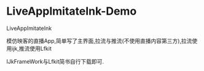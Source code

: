 # LiveAppImitateInk-Demo
LiveAppImitateInk

模仿映客的直播App,简单写了主界面,拉流与推流(不使用直播内容第三方),拉流使用ijk,推流使用Lfkit

IJkFrameWork与Lfkit简书自行下载即可.

